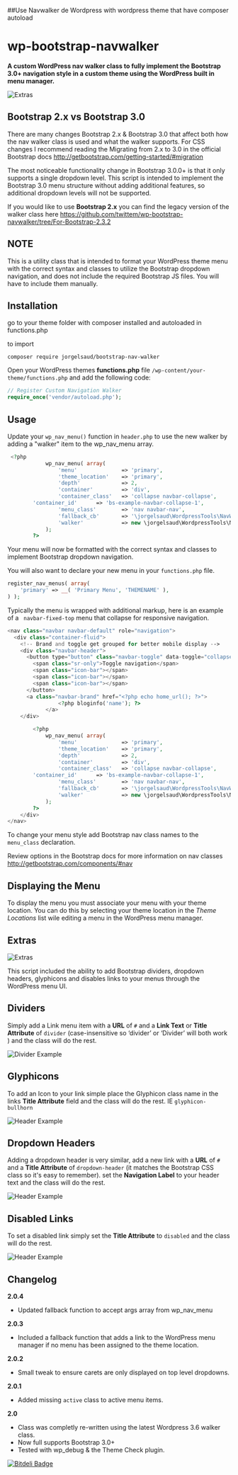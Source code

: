 ##Use Navwalker de Wordpress with wordpress theme that have composer autoload


wp-bootstrap-navwalker
======================

**A custom WordPress nav walker class to fully implement the Bootstrap 3.0+ navigation style in a custom theme using the WordPress built in menu manager.**

![Extras](http://edwardmcintyre.com/pub/github/navwalker-3-menu.jpg)

Bootstrap 2.x vs Bootstrap 3.0
------------
There are many changes Bootstrap 2.x & Bootstrap 3.0 that affect both how the nav walker class is used and what the walker supports. For CSS changes I recommend reading the Migrating from 2.x to 3.0 in the official Bootstrap docs http://getbootstrap.com/getting-started/#migration

The most noticeable functionality change in Bootstrap 3.0.0+ is that it only supports a single dropdown level. This script is intended to implement the Bootstrap 3.0 menu structure without adding additional features, so additional dropdown levels will not be supported.

If you would like to use **Bootstrap 2.x** you can find the legacy version of the walker class here https://github.com/twittem/wp-bootstrap-navwalker/tree/For-Bootstrap-2.3.2

NOTE
----
This is a utility class that is intended to format your WordPress theme menu with the correct syntax and classes to utilize the Bootstrap dropdown navigation, and does not include the required Bootstrap JS files. You will have to include them manually. 

Installation
------------
go to your theme folder with composer installed and autoloaded in functions.php

to import
```
composer require jorgelsaud/bootstrap-nav-walker
```


Open your WordPress themes **functions.php** file  `/wp-content/your-theme/functions.php` and add the following code:

```php
// Register Custom Navigation Walker
require_once('vendor/autoload.php');
```

Usage
------------
Update your `wp_nav_menu()` function in `header.php` to use the new walker by adding a "walker" item to the wp_nav_menu array.

```php
 <?php
            wp_nav_menu( array(
                'menu'              => 'primary',
                'theme_location'    => 'primary',
                'depth'             => 2,
                'container'         => 'div',
                'container_class'   => 'collapse navbar-collapse',
        'container_id'      => 'bs-example-navbar-collapse-1',
                'menu_class'        => 'nav navbar-nav',
                'fallback_cb'       => '\jorgelsaud\WordpressTools\NavWalker::fallback',
                'walker'            => new \jorgelsaud\WordpressTools\NavWalker())
            );
        ?>
```

Your menu will now be formatted with the correct syntax and classes to implement Bootstrap dropdown navigation. 

You will also want to declare your new menu in your `functions.php` file.

```php
register_nav_menus( array(
    'primary' => __( 'Primary Menu', 'THEMENAME' ),
) );
```

Typically the menu is wrapped with additional markup, here is an example of a ` navbar-fixed-top` menu that collapse for responsive navigation.

```php
<nav class="navbar navbar-default" role="navigation">
  <div class="container-fluid">
    <!-- Brand and toggle get grouped for better mobile display -->
    <div class="navbar-header">
      <button type="button" class="navbar-toggle" data-toggle="collapse" data-target="#bs-example-navbar-collapse-1">
        <span class="sr-only">Toggle navigation</span>
        <span class="icon-bar"></span>
        <span class="icon-bar"></span>
        <span class="icon-bar"></span>
      </button>
      <a class="navbar-brand" href="<?php echo home_url(); ?>">
                <?php bloginfo('name'); ?>
            </a>
    </div>

        <?php
            wp_nav_menu( array(
                'menu'              => 'primary',
                'theme_location'    => 'primary',
                'depth'             => 2,
                'container'         => 'div',
                'container_class'   => 'collapse navbar-collapse',
        'container_id'      => 'bs-example-navbar-collapse-1',
                'menu_class'        => 'nav navbar-nav',
                'fallback_cb'       => '\jorgelsaud\WordpressTools\NavWalker::fallback',
                'walker'            => new \jorgelsaud\WordpressTools\NavWalker())
            );
        ?>
    </div>
</nav>
```

To change your menu style add Bootstrap nav class names to the `menu_class` declaration.

Review options in the Bootstrap docs for more information on nav classes
http://getbootstrap.com/components/#nav

Displaying the Menu 
-------------------
To display the menu you must associate your menu with your theme location. You can do this by selecting your theme location in the *Theme Locations* list wile editing a menu in the WordPress menu manager.

Extras
------------

![Extras](http://edwardmcintyre.com/pub/github/navwalker-3-menu.jpg)

This script included the ability to add Bootstrap dividers, dropdown headers, glyphicons and disables links to your menus through the WordPress menu UI. 

Dividers
------------
Simply add a Link menu item with a **URL** of `#` and a **Link Text** or **Title Attribute** of `divider` (case-insensitive so ‘divider’ or ‘Divider’ will both work ) and the class will do the rest.

![Divider Example](http://edwardmcintyre.com/pub/github/navwalker-divider.jpg)

Glyphicons
------------
To add an Icon to your link simple place the Glyphicon class name in the links **Title Attribute** field and the class will do the rest. IE `glyphicon-bullhorn`

![Header Example](http://edwardmcintyre.com/pub/github/navwalker-3-glyphicons.jpg)

Dropdown Headers
------------
Adding a dropdown header is very similar, add a new link with a **URL** of `#` and a **Title Attribute** of `dropdown-header` (it matches the Bootstrap CSS class so it's easy to remember).  set the **Navigation Label** to your header text and the class will do the rest.

![Header Example](http://edwardmcintyre.com/pub/github/navwalker-3-header.jpg)

Disabled Links
------------
To set a disabled link simply set the **Title Attribute** to `disabled` and the class will do the rest. 

![Header Example](http://edwardmcintyre.com/pub/github/navwalker-3-disabled.jpg)

Changelog
------------
**2.0.4**
+ Updated fallback function to accept args array from wp_nav_menu

**2.0.3**
+ Included a fallback function that adds a link to the WordPress menu manager if no menu has been assigned to the theme location.

**2.0.2**
+ Small tweak to ensure carets are only displayed on top level dropdowns.

**2.0.1**
+ Added missing `active` class to active menu items.

**2.0**
+ Class was completly re-written using the latest Wordpress 3.6 walker class.
+ Now full supports Bootstrap 3.0+
+ Tested with wp_debug & the Theme Check plugin.

[![Bitdeli Badge](https://d2weczhvl823v0.cloudfront.net/twittem/wp-bootstrap-navwalker/trend.png)](https://bitdeli.com/free "Bitdeli Badge")